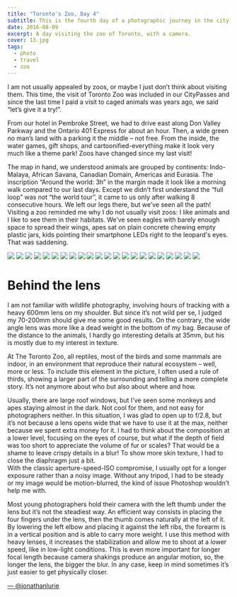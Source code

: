 ```yaml
---
title: "Toronto's Zoo, Day 4"
subtitle: This is the fourth day of a photographic journey in the city of Toronto, Canada.
date: 2016-08-09
excerpt: A day visiting the zoo of Toronto, with a camera.
cover: 13.jpg
tags:
  - photo
  - travel
  - zoo
---
```


I am not usually appealed by zoos, or maybe I just don’t think about visiting them. This time, the visit of Toronto Zoo was included in our CityPasses and since the last time I paid a visit to caged animals was years ago, we said “let’s give it a try!”.  

From our hotel in Pembroke Street, we had to drive east along Don Valley Parkway and the Ontario 401 Express for about an hour. Then, a wide green no man’s land with a parking it the middle – not free. From the inside, the water games, gift shops, and cartoonified-everything make it look very much like a theme park! Zoos have changed since my last visit!  

The map in hand, we understood animals are grouped by continents: Indo-Malaya, African Savana, Canadian Domain, Americas and Eurasia. The inscription “Around the world: 3h” in the margin made it look like a morning walk compared to our last days. Except we didn’t first understand the “full loop” was not “the world tour”, it came to us only after walking 8 consecutive hours. We left our legs there, but we’ve seen all the path!
Visiting a zoo reminded me why I do not usually visit zoos: I like animals and I like to see them in their habitats. We’ve seen eagles with barely enough space to spread their wings, apes sat on plain concrete chewing empty plastic jars, kids pointing their smartphone LEDs right to the leopard's eyes. That was saddening.

![](01.jpg)
![](02.jpg)
![](03.jpg)
![](04.jpg)
![](05.jpg)
![](06.jpg)
![](07.jpg)
![](08.jpg)
![](09.jpg)
![](10.jpg)
![](11.jpg)
![](12.jpg)
![](13.jpg)
![](14.jpg)
![](15.jpg)
![](16.jpg)
![](17.jpg)
![](18.jpg)
![](19.jpg)
![](20.jpg)
![](21.jpg)
![](22.jpg)


# Behind the lens
I am not familiar with wildlife photography, involving hours of tracking with a heavy 600mm lens on my shoulder. But since it’s not wild per se, I judged my 70-200mm should give me some good results. On the contrary, the wide angle lens was more like a dead weight in the bottom of my bag. Because of the distance to the animals, I hardly go interesting details at 35mm, but his is mostly due to my interest in texture.  

At The Toronto Zoo, all reptiles, most of the birds and some mammals are indoor, in an environment that reproduce their natural ecosystem – well, more or less. To include this element in the picture, I often used a rule of thirds, showing a larger part of the surrounding and telling a more complete story. It’s not anymore about who but also about where and how.   

Usually, there are large roof windows, but I’ve seen some monkeys and apes staying almost in the dark. Not cool for them, and not easy for photographers neither. In this situation, I was glad to open up to f/2.8, but it’s not because a lens opens wide that we have to use it at the max, neither because we spent extra money for it. 
I had to think about the composition at a lower level, focusing on the eyes of course, but what if the depth of field was too short to appreciate the volume of fur or scales? That would be a shame to leave crispy details in a blur! To show more skin texture, I had to close the diaphragm just a bit.   
With the classic aperture-speed-ISO compromise, I usually opt for a longer exposure rather than a noisy image. Without any tripod, I had to be steady or my image would be motion-blurred, the kind of issue Photoshop wouldn’t help me with.   

Most young photographers hold their camera with the left thumb under the lens but it’s not the steadiest way. An efficient way consists in placing the four fingers under the lens, then the thumb comes naturally at the left of it. By lowering the left elbow and placing it against the left ribs, the forearm is in a vertical position and is able to carry more weight. I use this method with heavy lenses, it increases the stabilization and allow me to shoot at a lower speed, like in low-light conditions. This is even more important for longer focal length because camera shakings produce an angular motion, so, the longer the lens, the bigger the blur. In any case, keep in mind sometimes it’s just easier to get physically closer.

[— @jonathanlurie](https://twitter.com/jonathanlurie)
